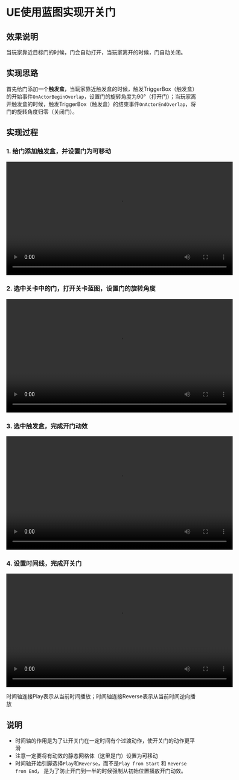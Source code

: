 # UE使用蓝图实现开关门

## 效果说明
当玩家靠近目标门的时候，门会自动打开，当玩家离开的时候，门自动关闭。

## 实现思路
首先给门添加一个**触发盒**，当玩家靠近触发盒的时候，触发TriggerBox（触发盒）的开始事件`OnActorBeginOverlap`，设置门的旋转角度为90°（打开门）；当玩家离开触发盒的时候，触发TriggerBox（触发盒）的结束事件`OnActorEndOverlap`，将门的旋转角度归零（关闭门）。

## 实现过程
### 1. 给门添加触发盒，并设置门为可移动
<video src="./video/openDoor-1.mp4" controls width="600"></video>

### 2. 选中关卡中的门，打开关卡蓝图，设置门的旋转角度
<video src="./video/openDoor-2.mp4" controls width="600"></video>

### 3. 选中触发盒，完成开门动效
<video src="./video/openDoor-3.mp4" controls width="600"></video>

### 4. 设置时间线，完成开关门
<video src="./video/openDoor-4.mp4" controls width="600"></video>

时间轴连接Play表示从当前时间播放；时间轴连接Reverse表示从当前时间逆向播放

## 说明
- 时间轴的作用是为了让开关门在一定时间有个过渡动作，使开关门的动作更平滑
- 注意一定要将有动效的静态网格体（这里是门）设置为可移动
- 时间轴开始引脚选择`Play`和`Reverse`，而不是`Play from Start` 和 `Reverse from End`， 是为了防止开门到一半的时候强制从初始位置播放开门动效。